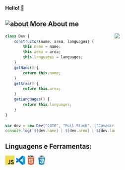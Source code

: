 ### Hello! 🍃

## <img height="35" alt="about" src="https://raw.github.com/elizarov/elizarov/master/about.png"> More About me

<img width=30% align='right' src="https://media0.giphy.com/media/aNqEFrYVnsS52/200w.gif?cid=82a1493bb7dzzzonh5de193epbple3k68rm0wote4urqngem&rid=200w.gif&ct=g">

``` js
class Dev {
    constructor(name, area, languages) {
        this.name = name;
        this.area = area;
        this.languages = languages;
    }
    getName() {
        return this.name;
    }
    getArea() {
        return this.area;
    }
    getLanguages() {
        return this.languages;
    }
}

var dev = new Dev("C4I0", "Full Stack", ["Javascript", "HTML", "CSS", "Python"]);
console.log(`${dev.name} | ${dev.area} | ${dev.languages}`);
```

## **Linguagens e Ferramentas:**  

<code><img height="30" src="https://raw.githubusercontent.com/github/explore/80688e429a7d4ef2fca1e82350fe8e3517d3494d/topics/javascript/javascript.png"></code>
<code><img height="30" src="https://raw.githubusercontent.com/github/explore/80688e429a7d4ef2fca1e82350fe8e3517d3494d/topics/visual-studio-code/visual-studio-code.png"></code>
<code><img height="30" src="https://raw.githubusercontent.com/github/explore/80688e429a7d4ef2fca1e82350fe8e3517d3494d/topics/html/html.png"></code>
<code><img height="30" src="https://raw.githubusercontent.com/github/explore/80688e429a7d4ef2fca1e82350fe8e3517d3494d/topics/css/css.png"></code>
